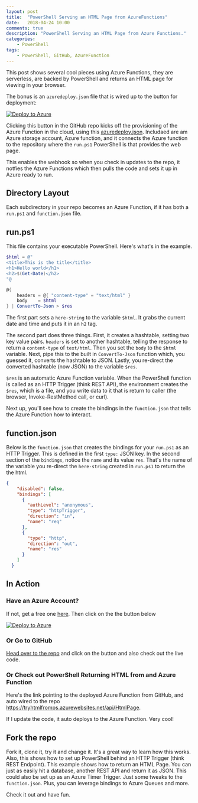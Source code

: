```yaml
---
layout: post
title:  "PowerShell Serving an HTML Page from AzureFunctions"
date:   2018-04-24 10:00
comments: true
description: "PowerShell Serving an HTML Page from Azure Functions."
categories:
    - PowerShell
tags:
    - PowerShell, GitHub, AzureFunction
---
```


This post shows several cool pieces using Azure Functions, they are serverless, are backed by PowerShell and returns an HTML page for viewing in your browser.

The bonus is an `azuredeploy.json` file that is wired up to the button for deployment:

[![Deploy to Azure](http://azuredeploy.net/deploybutton.svg)]()

Clicking this button in the GitHub repo kicks off the provisioning of the Azure Function in the cloud, using this [azuredeploy.json](https://github.com/dfinke/HtmlPageFromPowerShellAzureFunction/blob/master/azuredeploy.json). Includaed are am Azure storage account, Azure function, and it connects the Azure function to the repository where the `run.ps1` PowerShell is that provides the web page.

This enables the webhook so when you check in updates to the repo, it notfies the Azure Functions which then pulls the code and sets it up in Azure ready to run.

## Directory Layout
Each subdirectory in your repo becomes an Azure Function, if it has both a `run.ps1` and `function.json` file.

## run.ps1
This file contains your executable PowerShell. Here's what's in the example.

```powershell
$html = @"
<title>This is the title</title>
<h1>Hello world</h1>
<h2>$(Get-Date)</h2>
"@

@{
    headers = @{ "content-type" = "text/html" }
    body    = $html
} | ConvertTo-Json > $res
```

The first part sets a `here-string` to the variable `$html`. It grabs the current date and time and puts it in an `h2` tag.

The second part does three things. First, it creates a hashtable, setting two key value pairs. `headers` is set to another hashtable, telling the response to return a `content-type` of `text/html`. Then you set the `body` to the `$html` variable. Next, pipe this to the built in `ConvertTo-Json` function which, you guessed it, converts the hashtable to JSON. Lastly, you re-direct the converted hashtable (now JSON) to the variable `$res`.

`$res` is an automatic Azure Function variable. When the PowerShell function is called as an HTTP Trigger (think REST API), the environment creates the `$res`, which is a file, and you write data to it that is return to caller (the browser, Invoke-RestMethod call, or curl).

Next up, you'll see how to create the bindings in the `function.json` that tells the Azure Function how to interact.

## function.json

Below is the `function.json` that creates the bindings for your `run.ps1` as an HTTP Trigger. This is defined in the first `type:` JSON key. In the second section of the `bindings`, notice the `name` and its value `res`. That's the name of the variable you re-direct the `here-string` created in `run.ps1` to return the the html.

```json
{
    "disabled": false,
    "bindings": [
      {
        "authLevel": "anonymous",
        "type": "httpTrigger",
        "direction": "in",
        "name": "req"
      },
      {
        "type": "http",
        "direction": "out",
        "name": "res"
      }
    ]
  }
```

## In Action

### Have an Azure Account?
If not, get a free one [here](https://azure.microsoft.com/en-us/free/). Then click on the the button below

[![Deploy to Azure](http://azuredeploy.net/deploybutton.svg)](https://portal.azure.com/#create/Microsoft.Template/uri/https%3a%2f%2fraw.githubusercontent.com%2fdfinke%2fHtmlPageFromPowerShellAzureFunction%2fmaster%2fazuredeploy.json)

### Or Go to GitHub
[Head over to the repo](https://github.com/dfinke/HtmlPageFromPowerShellAzureFunction) and click on the button and also check out the live code.

### Or Check out PowerShell Returning HTML from and Azure Function
Here's the link pointing to the deployed Azure Function from GitHub, and auto wired to the repo https://tryhtmlfromps.azurewebsites.net/api/HtmlPage.

If I update the code, it auto deploys to the Azure Function. Very cool!

## Fork the repo
Fork it, clone it, try it and change it. It's a great way to learn how this works. Also, this shows how to set up PowerShell behind an HTTP Trigger (think REST Endpoint). This example shows how to return an HTML Page. You can just as easily hit a database, another REST API and return it as JSON. This could also be set up as an Azure Timer Trigger. Just some tweaks to the `function.json`. Plus, you can leverage bindings to Azure Queues and more.

Check it out and have fun.